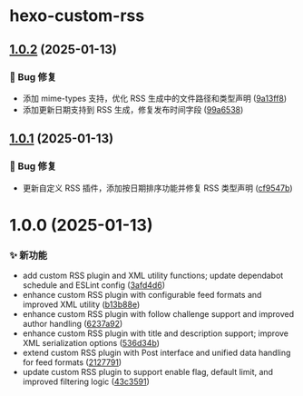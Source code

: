 # hexo-custom-rss

## [1.0.2](https://github.com/CaoMeiYouRen/hexo-custom-rss/compare/v1.0.1...v1.0.2) (2025-01-13)


### 🐛 Bug 修复

* 添加 mime-types 支持，优化 RSS 生成中的文件路径和类型声明 ([9a13ff8](https://github.com/CaoMeiYouRen/hexo-custom-rss/commit/9a13ff8))
* 添加更新日期支持到 RSS 生成，修复发布时间字段 ([99a6538](https://github.com/CaoMeiYouRen/hexo-custom-rss/commit/99a6538))

## [1.0.1](https://github.com/CaoMeiYouRen/hexo-custom-rss/compare/v1.0.0...v1.0.1) (2025-01-13)


### 🐛 Bug 修复

* 更新自定义 RSS 插件，添加按日期排序功能并修复 RSS 类型声明 ([cf9547b](https://github.com/CaoMeiYouRen/hexo-custom-rss/commit/cf9547b))

# 1.0.0 (2025-01-13)


### ✨ 新功能

* add custom RSS plugin and XML utility functions; update dependabot schedule and ESLint config ([3afd4d6](https://github.com/CaoMeiYouRen/hexo-custom-rss/commit/3afd4d6))
* enhance custom RSS plugin with configurable feed formats and improved XML utility ([b13b88e](https://github.com/CaoMeiYouRen/hexo-custom-rss/commit/b13b88e))
* enhance custom RSS plugin with follow challenge support and improved author handling ([6237a92](https://github.com/CaoMeiYouRen/hexo-custom-rss/commit/6237a92))
* enhance custom RSS plugin with title and description support; improve XML serialization options ([536d34b](https://github.com/CaoMeiYouRen/hexo-custom-rss/commit/536d34b))
* extend custom RSS plugin with Post interface and unified data handling for feed formats ([2127791](https://github.com/CaoMeiYouRen/hexo-custom-rss/commit/2127791))
* update custom RSS plugin to support enable flag, default limit, and improved filtering logic ([43c3591](https://github.com/CaoMeiYouRen/hexo-custom-rss/commit/43c3591))
